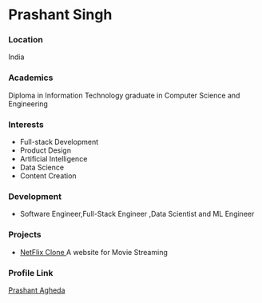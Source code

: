 # Prashant Singh

### Location

India

### Academics
Diploma in Information Technology 
graduate in Computer Science and Engineering 

### Interests
- Full-stack Development 
- Product Design
- Artificial Intelligence
- Data Science
- Content Creation

### Development

- Software Engineer,Full-Stack Engineer ,Data Scientist and ML Engineer

### Projects

- [NetFlix Clone ](https://github.com/prashant5025/NetFlix_clone) A website for Movie Streaming 


### Profile Link

[Prashant Agheda](https://github.com/prashant5025/)
